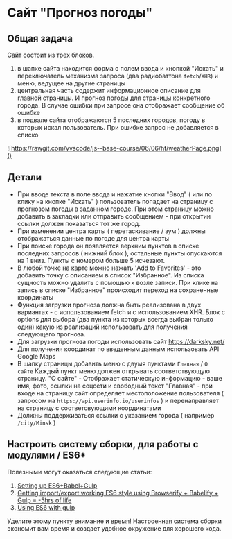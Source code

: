 # Сайт "Прогноз погоды"

## Общая задача

Сайт состоит из трех блоков.
1) в шапке сайта находится форма с полем ввода и кнопкой "Искать" и переключатель механизма запроса (два радиобаттона `fetch`/`XHR`) и меню, ведущее на другие страницы 
2) центральная часть содержит информационное описание для главной страницы. И прогноз погоды для страницы конкретного города. В случае ошибки при запросе она отображает сообщение об ошибке
3) в подвале сайта отображаются 5 последних городов, погоду в которых искал пользователь. При ошибке запрос не добавляется в списко

![https://rawgit.com/vvscode/js--base-course/06/06/ht/weatherPage.png]()

## Детали

 - При вводе текста в поле ввода и нажатие кнопки "Ввод" ( или по клику на кнопке "Искать" ) пользователь попадает на страницу с прогнозом погоды в заданном городе. При этом страницу можно добавить в закладки или отправить сообщением - при открытии ссылки должен показаться тот же город.
 - При изменении центра карты ( перетаскивание / зум ) должны отображаться данные по погоде для центра карты
 - При поиске города он появляется верхним пунктов в списке последних запросов ( нижний блок ), остальные пункты опускаются на 1 вниз. Пункты с номером больше 5 исчезают.
 - В любой точке на карте можно нажать 'Add to Favorites'  - это добавить точку с описанием в список "Избранное". Из списка сущность можно удалить с помощью `x` возле записи. При клике на запись в списке "Избранное" происходит переход на сохраненные координаты
 - Функция загрузки прогноза должна быть реализована в двух вариантах - с использованием fetch и с использованием XHR. Блок с options для выбора (два пункта из которых всегда выбран только один) какую из реализаций использовать для получения следующего прогноза. 
 - Для загрузки прогноза погоды использовать сайт https://darksky.net/
 - Для получения координат по введенным данным использовать API Google Maps
 - В шапку страницы добавить меню с двумя пунктами `Главная` / `О сайте`
Каждый пункт меню должен открывать соответствующую страницу.
"O сайте" - Отображает статическую информацию - ваше имя, фото, ссылки на соцсети и свободный текст
"Главная" - при входе на страницу сайт определяет местоположение пользователя ( запросом на `https://api.userinfo.io/userinfos` ) и перенаправляет на страницу с соответсвующими координатами
- Должны поддерживаться ссылки с указанием города ( например `/city/Minsk` )


## Настроить систему сборки, для работы с модулями  / ES6*

Полезными могут оказаться следующие статьи:

 1. [Setting up ES6+Babel+Gulp](http://ramkulkarni.com/blog/setting-up-es6-babel-gulp/)
 2. [Getting import/export working ES6 style using Browserify + Babelify + Gulp = -5hrs of life](https://medium.com/@hey.aaron/getting-import-export-working-es6-style-using-browserify-babelify-gulp-5hrs-of-life-eca7786e44cc)
 3. [Using ES6 with gulp](https://markgoodyear.com/2015/06/using-es6-with-gulp/)

Уделите этому пункту внимание и время! Настроенная система сборки экономит вам время и создает удобное окружение для хорошего кода.